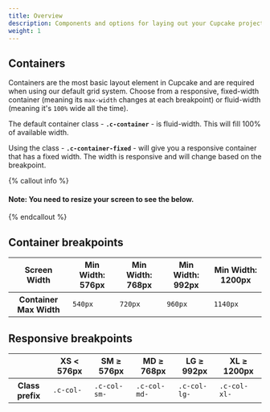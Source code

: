 ```yaml
---
title: Overview
description: Components and options for laying out your Cupcake project, including wrapping containers, a powerful grid system, a flexible media object, and responsive utility classes.
weight: 1
---
```


## Containers

Containers are the most basic layout element in Cupcake and are required when using our default grid system. Choose from a responsive, fixed-width container (meaning its `max-width` changes at each breakpoint) or fluid-width (meaning it's `100%` wide all the time).

 The default container class - **`.c-container`** - is fluid-width. This will fill 100% of available width.

<div class="docs-example-row docs-example-row-flex">
<div data-example>
<div class="c-container c-bg-danger">
  <div class="c-row">
  </div>
</div>
</div>
</div>


 Using the class - **`.c-container-fixed`** - will give you a responsive container that has a fixed width. The width is responsive and will change based on the breakpoint.

{% callout info %}
#### Note: You need to resize your screen to see the below.
{% endcallout %}


<div class="docs-example-row docs-example-row-flex">
<div data-example>
<div class="c-container-fixed">
  <div class="c-row">
  </div>
</div>
</div>
</div>


## Container breakpoints

<table class="c-table c-table-transparent c-table-border-horizontal">
  <thead>
    <tr>
      <th>Screen Width</th>
      <th>
        Min Width: 576px
      </th>
      <th>
        Min Width: 768px
      </th>
      <th>
        Min Width: 992px
      </th>
      <th>
        Min Width: 1200px
      </th>
    </tr>
  </thead>
  <tbody>
    <tr>
      <th>Container Max Width</th>
      <td><code class="c-text-success c-text-bold">540px</code></td>
      <td><code class="c-text-success c-text-bold">720px</code></td>
      <td><code class="c-text-success c-text-bold">960px</code></td>
      <td><code class="c-text-success c-text-bold">1140px</code></td>
    </tr>
  </tbody>
</table>


## Responsive breakpoints

<table class="c-table c-table-transparent c-table-border-horizontal">
  <thead>
    <tr>
      <th></th>
      <th>
        XS &lt; 576px
      </th>
      <th>
        SM &ge; 576px
      </th>
      <th>
        MD &ge; 768px
      </th>
      <th>
        LG &ge; 992px
      </th>
      <th>
        XL &ge; 1200px
      </th>
    </tr>
  </thead>
  <tbody>
    <tr>
      <th>Class prefix</th>
      <td><code class="c-text-success c-text-bold">.c-col-</code></td>
      <td><code class="c-text-success c-text-bold">.c-col-sm-</code></td>
      <td><code class="c-text-success c-text-bold">.c-col-md-</code></td>
      <td><code class="c-text-success c-text-bold">.c-col-lg-</code></td>
      <td><code class="c-text-success c-text-bold">.c-col-xl-</code></td>
    </tr>
  </tbody>
</table>

